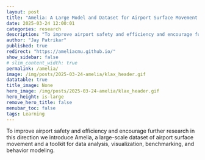 ```yaml
---
layout: post
title: "Amelia: A Large Model and Dataset for Airport Surface Movement Forecasting"
date: 2025-03-24 12:00:01
categories: research
description: "To improve airport safety and efficiency and encourage further research in this direction we introduce Amelia, a large-scale dataset of airport surface movement and a toolkit for data analysis, visualization, benchmarking, and behavior modeling"
author: "Jay Patrikar"
published: true
redirect: "https://ameliacmu.github.io/"
show_sidebar: false
# slim_content_width: true
permalink: /amelia/
image: /img/posts/2025-03-24-amelia/klax_header.gif
datatable: true
title_image: None
hero_image: /img/posts/2025-03-24-amelia/klax_header.gif
hero_height: is-large
remove_hero_title: false
menubar_toc: false
tags: Learning
---
```


To improve airport safety and efficiency and encourage further research in this direction we introduce Amelia, a large-scale dataset of airport surface movement and a toolkit for data analysis, visualization, benchmarking, and behavior modeling.
